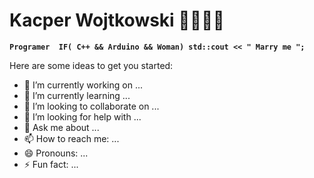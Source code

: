 # Kacper Wojtkowski 🏋️‍♂️👨‍🎓

**`
Programer 
IF( C++ && Arduino && Woman)
   std::cout << " Marry me ";
`**

Here are some ideas to get you started:

- 🔭 I’m currently working on ...
- 🌱 I’m currently learning ...
- 👯 I’m looking to collaborate on ...
- 🤔 I’m looking for help with ...
- 💬 Ask me about ...
- 📫 How to reach me: ...
- 😄 Pronouns: ...
- ⚡ Fun fact: ...

